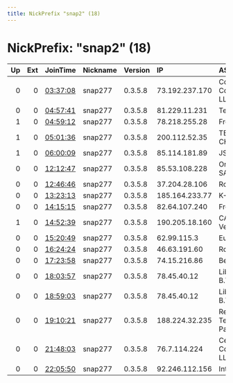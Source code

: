 ```yaml
---
title: NickPrefix "snap2" (18)
---
```


# NickPrefix: "snap2" (18)

|   Up |   Ext | JoinTime                                                                                            | Nickname   | Version   | IP             | AS                                     | CC   |   ORp |   Dirp | OS    | Contact   |   eFamMembers |
|-----:|------:|:----------------------------------------------------------------------------------------------------|:-----------|:----------|:---------------|:---------------------------------------|:-----|------:|-------:|:------|:----------|--------------:|
|    0 |     0 | [03:37:08](https://metrics.torproject.org/rs.html#details/2ED82215C19DB7ABFB9220306133C122274E74EC) | snap277    | 0.3.5.8   | 73.192.237.170 | Comcast Cable Communications, LLC      | us   | 41583 |      0 | Linux | None      |             1 |
|    0 |     0 | [04:57:41](https://metrics.torproject.org/rs.html#details/7C3D566A1C0EE1993A1CBF9A5A4E4CA3FF4AA327) | snap277    | 0.3.5.8   | 81.229.11.231  | Telia Company AB                       | se   | 43309 |      0 | Linux | None      |             1 |
|    1 |     0 | [04:59:12](https://metrics.torproject.org/rs.html#details/7C555AA971F41A82897AC4B051BCF1EC92CFF3D8) | snap277    | 0.3.5.8   | 78.218.255.28  | Free SAS                               | fr   | 42147 |      0 | Linux | None      |             1 |
|    1 |     0 | [05:01:36](https://metrics.torproject.org/rs.html#details/45CD58E58B7F74CA41900B607345696B5A2A12C5) | snap277    | 0.3.5.8   | 200.112.52.35  | TELEFu00D3NICA CHILE S.A.              | cl   | 34965 |      0 | Linux | None      |             1 |
|    1 |     0 | [06:00:09](https://metrics.torproject.org/rs.html#details/F80BC6F63D6D4B27C1765F9F68723A5789AD71CD) | snap277    | 0.3.5.8   | 85.114.181.89  | JSC AIST                               | ru   | 45435 |      0 | Linux | None      |             1 |
|    0 |     0 | [12:12:47](https://metrics.torproject.org/rs.html#details/9E43782343646240B892477273580697000E6D98) | snap277    | 0.3.5.8   | 85.53.108.228  | Orange Espagne SA                      | es   | 34893 |      0 | Linux | None      |             1 |
|    0 |     0 | [12:46:46](https://metrics.torproject.org/rs.html#details/4865512300278E7BCAF2ED7F500936AC9B64324E) | snap277    | 0.3.5.8   | 37.204.28.106  | Rostelecom                             | ru   | 33321 |      0 | Linux | None      |             1 |
|    0 |     0 | [13:23:13](https://metrics.torproject.org/rs.html#details/0D67CDC1508347B0024BB7707B36CE4C002BD787) | snap277    | 0.3.5.8   | 185.164.233.77 | K-NET SARL                             | fr   | 34689 |      0 | Linux | None      |             1 |
|    0 |     0 | [14:15:15](https://metrics.torproject.org/rs.html#details/55409816ACA8BCD51976D7A784D8522D0DC365EF) | snap277    | 0.3.5.8   | 82.64.107.240  | Free SAS                               | fr   | 42211 |      0 | Linux | None      |             1 |
|    1 |     0 | [14:52:39](https://metrics.torproject.org/rs.html#details/9C640B5D3D1374E06AC9486D9668D3580FAC2125) | snap277    | 0.3.5.8   | 190.205.18.160 | CANTV Servicios, Venezuela             | ve   | 36191 |      0 | Linux | None      |             1 |
|    0 |     0 | [15:20:49](https://metrics.torproject.org/rs.html#details/503E09F785889C7FBB4474B7A07C4381493704DC) | snap277    | 0.3.5.8   | 62.99.115.3    | Euskaltel S.A.                         | es   | 32779 |      0 | Linux | None      |             1 |
|    0 |     0 | [16:24:24](https://metrics.torproject.org/rs.html#details/2855FD619420BAF6F528547029DBB278ECA0BF57) | snap277    | 0.3.5.8   | 46.63.191.60   | Rostelecom                             | ru   | 43435 |      0 | Linux | None      |             1 |
|    0 |     0 | [17:23:58](https://metrics.torproject.org/rs.html#details/F80E274EBA4141B984E7CFB7509EE2FAC15DE717) | snap277    | 0.3.5.8   | 74.15.216.86   | Bell Canada                            | ca   | 38755 |      0 | Linux | None      |             1 |
|    0 |     0 | [18:03:57](https://metrics.torproject.org/rs.html#details/6938788B5314719988601EF14B6890DACCAC0B4E) | snap277    | 0.3.5.8   | 78.45.40.12    | Liberty Global B.V.                    | cz   | 46463 |      0 | Linux | None      |             1 |
|    0 |     0 | [18:59:03](https://metrics.torproject.org/rs.html#details/D5CDCAAAADB1662F8A57F436D8624F40722A548D) | snap277    | 0.3.5.8   | 78.45.40.12    | Liberty Global B.V.                    | cz   | 45877 |      0 | Linux | None      |             1 |
|    0 |     0 | [19:10:21](https://metrics.torproject.org/rs.html#details/F74FBD8A486EBAAEDAEC1D7F132AB13612DFD674) | snap277    | 0.3.5.8   | 188.224.32.235 | Rennes Metropole Telecom Participation | fr   | 39849 |      0 | Linux | None      |             1 |
|    0 |     0 | [21:48:03](https://metrics.torproject.org/rs.html#details/9F9BA3099A21ACF2F2A3B554ED6DB9788620C255) | snap277    | 0.3.5.8   | 76.7.114.224   | CenturyLink Communications, LLC        | us   | 36743 |      0 | Linux | None      |             1 |
|    0 |     0 | [22:05:50](https://metrics.torproject.org/rs.html#details/AB509B41D61F2BA12ED49180F86EA4F87F7E90BB) | snap277    | 0.3.5.8   | 92.246.112.156 | Interplanet S.r.l.                     | it   | 35111 |      0 | Linux | None      |             1 |

